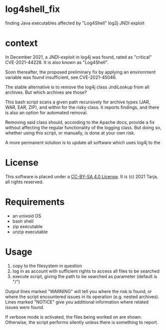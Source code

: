 # log4shell_fix 
finding Java executables affected by "Log4Shell" log2j JNDI exploit

# context
In December 2021, a JNDI-exploit in log4j was found, rated as "critical" CVE-2021-44228. 
It is also known as "Log4Shell".

Soon thereafter, the proposed preliminary fix by applying an environment variable was found
insufficient, see CVE-2021-45046.

The stable alternative is to remove the log4j class JndiLookup from all archives.
But which archives are those?

This bash script scans a given path recursively for archive types (JAR, WAR, EAR, ZIP), 
and within for the risky class. It reports findings, and there is also an option
for automated removal.

Removing said class should, according to the Apache docs, 
provide a fix without affecting the regular functionality of the logging class.
But doing so, whether using this script, or manually, is done at your own risk.


A more permanent solution is to update all software which uses log4j to the 

# License
This software is placed under a [CC-BY-SA 4.0 License](https://creativecommons.org/licenses/by-sa/4.0/legalcode).
It is (c) 2021 Tarja, all rights reserved.

# Requirements
* an unixoid OS
* bash shell
* zip executable
* unzip executable

# Usage
1. copy to the filesystem in question
2. log in as account with sufficient rights to access all files to be searched
3. execute script, giving the path to be searched as parameter (default is "/")

Output lines marked "WARNING" will tell you where the risk is found, 
or where the script encountered issues in its operation (e.g. nested archives).
Lines marked "NOTICE" give you additional information where related issues were found.

If verbose mode is activated, the files being worked on are shown. Otherwise, 
the script performs silently unless there is something to report.
